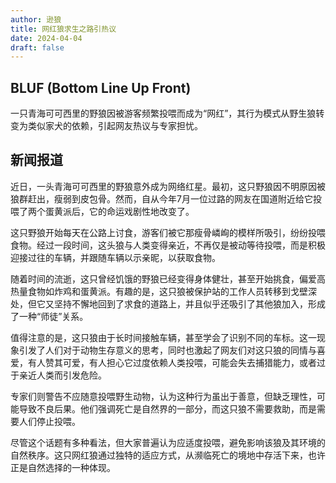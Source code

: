 ```yaml
---
author: 逊狼
title: 网红狼求生之路引热议
date: 2024-04-04
draft: false
---
```


## BLUF (Bottom Line Up Front)

一只青海可可西里的野狼因被游客频繁投喂而成为“网红”，其行为模式从野生狼转变为类似家犬的依赖，引起网友热议与专家担忧。

## 新闻报道

近日，一头青海可可西里的野狼意外成为网络红星。最初，这只野狼因不明原因被狼群赶出，瘦弱到皮包骨。然而，自从今年7月一位过路的网友在国道附近给它投喂了两个蛋黄派后，它的命运戏剧性地改变了。

这只野狼开始每天在公路上讨食，游客们被它那瘦骨嶙峋的模样所吸引，纷纷投喂食物。经过一段时间，这头狼与人类变得亲近，不再仅是被动等待投喂，而是积极迎接过往的车辆，并跟随车辆以示亲昵，以获取食物。

随着时间的流逝，这只曾经饥饿的野狼已经变得身体健壮，甚至开始挑食，偏爱高热量食物如炸鸡和蛋黄派。有趣的是，这只狼被保护站的工作人员转移到戈壁深处，但它又坚持不懈地回到了求食的道路上，并且似乎还吸引了其他狼加入，形成了一种“师徒”关系。

值得注意的是，这只狼由于长时间接触车辆，甚至学会了识别不同的车标。这一现象引发了人们对于动物生存意义的思考，同时也激起了网友们对这只狼的同情与喜爱，有人赞其可爱，有人担心它过度依赖人类投喂，可能会失去捕猎能力，或者过于亲近人类而引发危险。

专家们则警告不应随意投喂野生动物，认为这种行为虽出于善意，但缺乏理性，可能导致不良后果。他们强调死亡是自然界的一部分，而这只狼不需要救助，而是需要人们停止投喂。

尽管这个话题有多种看法，但大家普遍认为应适度投喂，避免影响该狼及其环境的自然秩序。这只网红狼通过独特的适应方式，从濒临死亡的境地中存活下来，也许正是自然选择的一种体现。
